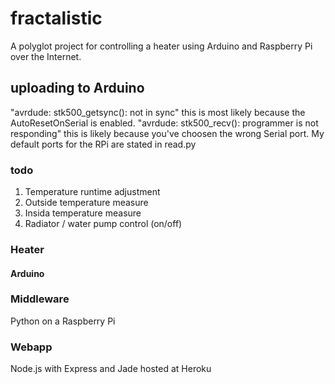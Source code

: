 # fractalistic
A polyglot project for controlling a heater using Arduino and Raspberry Pi over the Internet.

## uploading to Arduino
"avrdude: stk500_getsync(): not in sync" this is most likely because the AutoResetOnSerial is enabled.
"avrdude: stk500_recv(): programmer is not responding" this is likely because you've choosen the wrong Serial port. My default ports for the RPi are stated in read.py

### todo
1. Temperature runtime adjustment
2. Outside temperature measure
3. Insida temperature measure
4. Radiator / water pump control (on/off)


### Heater
#### Arduino

### Middleware
Python on a Raspberry Pi

### Webapp
Node.js with Express and Jade hosted at Heroku